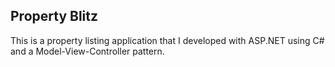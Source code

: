 ## Property Blitz

This is a property listing application that I developed with ASP.NET using C# and a Model-View-Controller pattern.